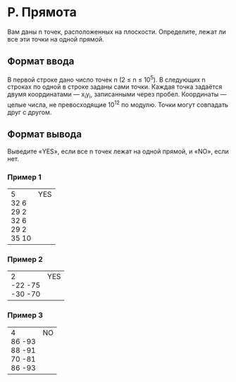 # P. Прямота

Вам даны n точек, расположенных на плоскости. Определите, лежат ли все эти точки на одной прямой.

## Формат ввода

В первой строке дано число точек n (2 ≤ n ≤ 10<sup>5</sup>). В следующих n строках по одной в строке заданы сами точки. Каждая точка задаётся двумя координатами —
x<sub>i</sub>y<sub>i</sub>, записанными через пробел. Координаты — целые числа, не превосходящие 10<sup>12</sup> по модулю. Точки могут совпадать друг с другом.

## Формат вывода

Выведите «YES», если все n точек лежат на одной прямой, и «NO», если нет.

### Пример 1

<table><tr>
<td>
5<br>
32 6<br>
29 2<br>
32 6<br>
29 2<br>
35 10
</td>
<td>
YES<br>
<br>
<br>
<br>
<br>
<br>
</td>
</tr></table>

### Пример 2

<table><tr>
<td>
2<br>
-22 -75<br>
-30 -70
</td>
<td>
YES<br>
<br>
<br>
</td>
</tr></table>

### Пример 3

<table><tr>
<td>
4<br>
86 -93<br>
88 -91<br>
70 -81<br>
86 -93
</td>
<td>
NO<br>
<br>
<br>
<br>
<br>
</td>
</tr></table>



